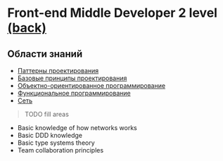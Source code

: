 # Front-end Middle Developer 2 level [(back)](../readme.md)

## Области знаний
- [Паттерны проектирования](./patterns.md)
- [Базовые принципы проектирования](./design.md)
- [Объектно-ориентированное программирование](./oop.md)
- [Функциональное программирование](./fp.md)
- [Сеть](./network.md)
> TODO fill areas
- Basic knowledge of how networks works
- Basic DDD knowledge
- Basic type systems theory
- Team collaboration principles
